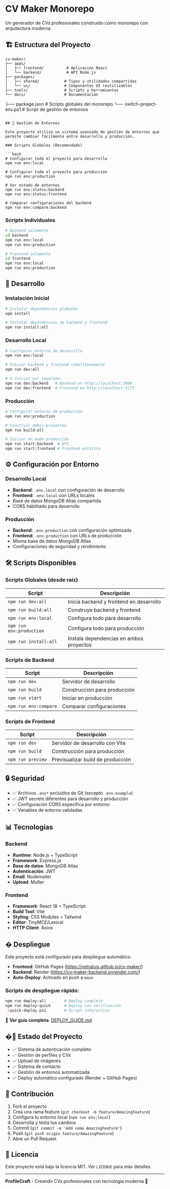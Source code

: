 # CV Maker Monorepo

Un generador de CVs profesionales construido como monorepo con arquitectura moderna.

## 🏗️ Estructura del Proyecto

```
cv-maker/
├── apps/
│   ├── frontend/          # Aplicación React
│   └── backend/           # API Node.js
├── packages/
│   ├── shared/           # Tipos y utilidades compartidas
│   └── ui/               # Componentes UI reutilizables
├── tools/                # Scripts y herramientas
└── docs/                 # Documentación
```
├── package.json       # Scripts globales del monorepo
└── switch-project-env.ps1  # Script de gestión de entornos
```

## 🔧 Gestión de Entornos

Este proyecto utiliza un sistema avanzado de gestión de entornos que permite cambiar fácilmente entre desarrollo y producción.

### Scripts Globales (Recomendado)

```bash
# Configurar todo el proyecto para desarrollo
npm run env:local

# Configurar todo el proyecto para producción  
npm run env:production

# Ver estado de entornos
npm run env:status:backend
npm run env:status:frontend

# Comparar configuraciones del backend
npm run env:compare:backend
```

### Scripts Individuales

```bash
# Backend solamente
cd backend
npm run env:local
npm run env:production

# Frontend solamente  
cd frontend
npm run env:local
npm run env:production
```

## 🚀 Desarrollo

### Instalación Inicial

```bash
# Instalar dependencias globales
npm install

# Instalar dependencias de backend y frontend
npm run install:all
```

### Desarrollo Local

```bash
# Configurar entorno de desarrollo
npm run env:local

# Iniciar backend y frontend simultáneamente
npm run dev:all

# O iniciar por separado:
npm run dev:backend   # Backend en http://localhost:3000
npm run dev:frontend  # Frontend en http://localhost:5173
```

### Producción

```bash
# Configurar entorno de producción
npm run env:production

# Construir ambos proyectos
npm run build:all

# Iniciar en modo producción
npm run start:backend  # API
npm run start:frontend # Frontend estático
```

## ⚙️ Configuración por Entorno

### Desarrollo Local
- **Backend**: `.env.local` con configuración de desarrollo
- **Frontend**: `.env.local` con URLs locales
- Base de datos MongoDB Atlas compartida
- CORS habilitado para desarrollo

### Producción
- **Backend**: `.env.production` con configuración optimizada
- **Frontend**: `.env.production` con URLs de producción
- Misma base de datos MongoDB Atlas
- Configuraciones de seguridad y rendimiento

## 🛠️ Scripts Disponibles

### Scripts Globales (desde raíz)
| Script | Descripción |
|--------|-------------|
| `npm run dev:all` | Inicia backend y frontend en desarrollo |
| `npm run build:all` | Construye backend y frontend |
| `npm run env:local` | Configura todo para desarrollo |
| `npm run env:production` | Configura todo para producción |
| `npm run install:all` | Instala dependencias en ambos proyectos |

### Scripts de Backend
| Script | Descripción |
|--------|-------------|
| `npm run dev` | Servidor de desarrollo |
| `npm run build` | Construcción para producción |
| `npm run start` | Iniciar en producción |
| `npm run env:compare` | Comparar configuraciones |

### Scripts de Frontend
| Script | Descripción |
|--------|-------------|
| `npm run dev` | Servidor de desarrollo con Vite |
| `npm run build` | Construcción para producción |
| `npm run preview` | Previsualizar build de producción |

## 🔒 Seguridad

- ✅ Archivos `.env*` excluidos de Git (excepto `.env.example`)
- ✅ JWT secrets diferentes para desarrollo y producción
- ✅ Configuración CORS específica por entorno
- ✅ Variables de entorno validadas

## 📊 Tecnologías

### Backend
- **Runtime**: Node.js + TypeScript
- **Framework**: Express.js
- **Base de datos**: MongoDB Atlas
- **Autenticación**: JWT
- **Email**: Nodemailer
- **Upload**: Multer

### Frontend  
- **Framework**: React 18 + TypeScript
- **Build Tool**: Vite
- **Styling**: CSS Modules + Tailwind
- **Editor**: TinyMCE/Lexical
- **HTTP Client**: Axios

## � Despliegue

Este proyecto está configurado para despliegue automático:

- **Frontend**: GitHub Pages (https://netraluis.github.io/cv-maker/)
- **Backend**: Render (https://cv-maker-backend.onrender.com/)
- **Auto-Deploy**: Activado en push a `main`

### Scripts de despliegue rápido:
```bash
npm run deploy:all        # Deploy completo
npm run deploy:quick      # Deploy con verificación
.\quick-deploy.ps1        # Script interactivo
```

📖 **Ver guía completa**: [DEPLOY_GUIDE.md](./DEPLOY_GUIDE.md)

## �🚦 Estado del Proyecto

- ✅ Sistema de autenticación completo
- ✅ Gestión de perfiles y CVs
- ✅ Upload de imágenes  
- ✅ Sistema de contacto
- ✅ Gestión de entornos automatizada
- ✅ Deploy automático configurado (Render + GitHub Pages)

## 🤝 Contribución

1. Fork el proyecto
2. Crea una rama feature (`git checkout -b feature/AmazingFeature`)
3. Configura tu entorno local (`npm run env:local`)
4. Desarrolla y testa tus cambios
5. Commit (`git commit -m 'Add some AmazingFeature'`)
6. Push (`git push origin feature/AmazingFeature`)
7. Abre un Pull Request

## 📄 Licencia

Este proyecto está bajo la licencia MIT. Ver `LICENSE` para más detalles.

---

**ProfileCraft** - Creando CVs profesionales con tecnología moderna 🎯
